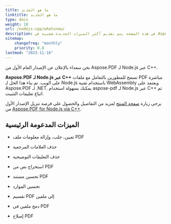 ```yaml
---
title: ما هو الجديد
linktitle: ما هو الجديد
type: docs
weight: 10
url: /nodejs-cpp/whatsnew/
description: في هذه الصفحة يتم تقديم أكثر الميزات الجديدة شعبية في Aspose.PDF for Node.js عبر C++ التي تم تقديمها في الإصدارات الأخيرة.
sitemap:
    changefreq: "monthly"
    priority: 0.8
lastmod: "2023-11-16"
---
```


نحن سعداء بالإعلان عن الإصدار العام الأول من Aspose.PDF لـ Node.js عبر C++.

**Aspose.PDF لـ Node.js عبر C++** تسمح للمطورين بالتعامل مع ملفات PDF مباشرة على الويب. تم بناء هذا الحل لـ Node.js باستخدام تقنية WebAssembly ويعتمد على Aspose.PDF لـ .NET. يمكنك بسهولة استخدام aspose-pdf لـ Node.js عبر C++ ثم اتباع تعليمات التثبيت.

يرجى زيارة [صفحة المنتج](https://products.aspose.com/pdf/nodejs-cpp/) لمزيد من التفاصيل والحصول على فرصة تنزيل الإصدار الأول من [Aspose.PDF for Node.js via C++]().

## **الميزات المدعومة الرئيسية**

- تعيين، جلب، وإزالة معلومات ملف PDF
- حذف العلامات المرجعية
- حذف التعليقات التوضيحية

- استخراج نص من PDF
- تحسين مستند PDF  
- تحسين الموارد  
- تقسيم PDF إلى ملفين  
- دمج ملفين في PDF  
- إصلاح PDF
